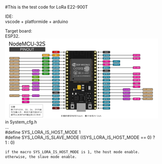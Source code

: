 #This is the test code for LoRa E22-900T

IDE:  
	vscode + platformide + arduino  
	
Target board:  
	ESP32.  
![Image](https://raw.githubusercontent.com/NOA-Labs/LoRa-E22-900T-Test/master/img-folder/esp32-gpio.png)  
in System_cfg.h  
	...  
	#define SYS_LORA_IS_HOST_MODE               1  
	#define SYS_LORA_IS_SLAVE_MODE              ((SYS_LORA_IS_HOST_MODE == 0) ? 1 : 0)  
	  
	if the macro SYS_LORA_IS_HOST_MODE is 1, the host mode enable.
	otherwise, the slave mode enable.